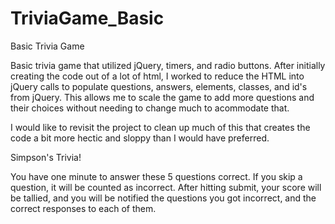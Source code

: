# TriviaGame_Basic
Basic Trivia Game


Basic trivia game that utilized jQuery, timers, and radio buttons. After initially creating the code out of a lot of html, I worked
to reduce the HTML into jQuery calls to populate questions, answers, elements, classes, and id's from jQuery. This allows me to scale the game to add more questions and their choices without needing to change much to acommodate that.

I would like to revisit the project to clean up much of this that creates the code a bit more hectic and sloppy than I would have preferred.

Simpson's Trivia!

You have one minute to answer these 5 questions correct. If you skip a question, it will be counted as incorrect.
After hitting submit, your score will be tallied, and you will be notified the questions you got incorrect, and the
correct responses to each of them.
